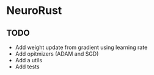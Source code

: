 # NeuroRust

TODO
---
- Add weight update from gradient using learning rate
- Add opitmizers (ADAM and SGD)
- Add a utils
- Add tests